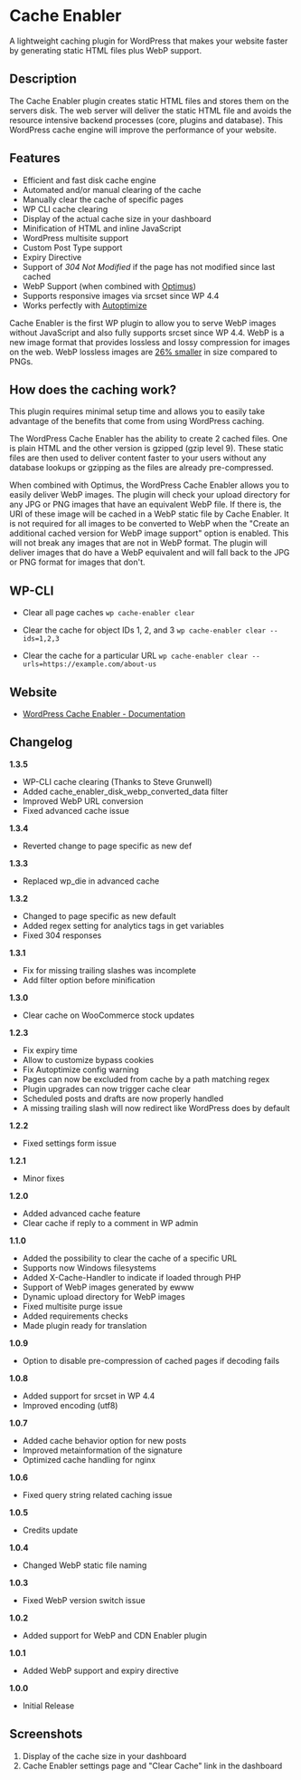 # Cache Enabler
A lightweight caching plugin for WordPress that makes your website faster by generating static HTML files plus WebP support.

## Description

The Cache Enabler plugin creates static HTML files and stores them on the servers disk. The web server will deliver the static HTML file and avoids the resource intensive backend processes (core, plugins and database). This WordPress cache engine will improve the performance of your website.

## Features 
* Efficient and fast disk cache engine
* Automated and/or manual clearing of the cache
* Manually clear the cache of specific pages
* WP CLI cache clearing
* Display of the actual cache size in your dashboard
* Minification of HTML and inline JavaScript
* WordPress multisite support
* Custom Post Type support
* Expiry Directive
* Support of *304 Not Modified* if the page has not modified since last cached
* WebP Support (when combined with [Optimus](https://optimus.io "Optimus"))
* Supports responsive images via srcset since WP 4.4
* Works perfectly with [Autoptimize](https://wordpress.org/plugins/autoptimize/)

Cache Enabler is the first WP plugin to allow you to serve WebP images without JavaScript and also fully supports srcset since WP 4.4. WebP is a new image format that provides lossless and lossy compression for images on the web. WebP lossless images are [26% smaller](https://developers.google.com/speed/webp/docs/webp_lossless_alpha_study#results "webp lossless alpha study") in size compared to PNGs.


## How does the caching work? 
This plugin requires minimal setup time and allows you to easily take advantage of the benefits that come from using WordPress caching.

The WordPress Cache Enabler has the ability to create 2 cached files. One is plain HTML and the other version is gzipped (gzip level 9). These static files are then used to deliver content faster to your users without any database lookups or gzipping as the files are already pre-compressed.

When combined with Optimus, the WordPress Cache Enabler allows you to easily deliver WebP images. The plugin will check your upload directory for any JPG or PNG images that have an equivalent WebP file. If there is, the URI of these image will be cached in a WebP static file by Cache Enabler. It is not required for all images to be converted to WebP when the "Create an additional cached version for WebP image support" option is enabled. This will not break any images that are not in WebP format. The plugin will deliver images that do have a WebP equivalent and will fall back to the JPG or PNG format for images that don't.


## WP-CLI

* Clear all page caches
  `wp cache-enabler clear`

* Clear the cache for object IDs 1, 2, and 3
  `wp cache-enabler clear --ids=1,2,3`

* Clear the cache for a particular URL
  `wp cache-enabler clear --urls=https://example.com/about-us`

## Website
* [WordPress Cache Enabler - Documentation](https://www.keycdn.com/support/wordpress-cache-enabler-plugin "WordPress Cache Enabler - Documentation")

## Changelog

**1.3.5**
* WP-CLI cache clearing (Thanks to Steve Grunwell)
* Added cache_enabler_disk_webp_converted_data filter
* Improved WebP URL conversion
* Fixed advanced cache issue

**1.3.4**
* Reverted change to page specific as new def

**1.3.3**
* Replaced wp_die in advanced cache

**1.3.2**
* Changed to page specific as new default
* Added regex setting for analytics tags in get variables
* Fixed 304 responses

**1.3.1**
* Fix for missing trailing slashes was incomplete
* Add filter option before minification

**1.3.0**
* Clear cache on WooCommerce stock updates

**1.2.3**
* Fix expiry time
* Allow to customize bypass cookies
* Fix Autoptimize config warning
* Pages can now be excluded from cache by a path matching regex
* Plugin upgrades can now trigger cache clear
* Scheduled posts and drafts are now properly handled
* A missing trailing slash will now redirect like WordPress does by default

**1.2.2**
* Fixed settings form issue

**1.2.1**
* Minor fixes

**1.2.0**
* Added advanced cache feature
* Clear cache if reply to a comment in WP admin

**1.1.0**
* Added the possibility to clear the cache of a specific URL
* Supports now Windows filesystems
* Added X-Cache-Handler to indicate if loaded through PHP
* Support of WebP images generated by ewww
* Dynamic upload directory for WebP images
* Fixed multisite purge issue
* Added requirements checks
* Made plugin ready for translation

**1.0.9**
* Option to disable pre-compression of cached pages if decoding fails

**1.0.8**
* Added support for srcset in WP 4.4
* Improved encoding (utf8)

**1.0.7**
* Added cache behavior option for new posts
* Improved metainformation of the signature
* Optimized cache handling for nginx

**1.0.6**
* Fixed query string related caching issue

**1.0.5**
* Credits update

**1.0.4**
* Changed WebP static file naming

**1.0.3**
* Fixed WebP version switch issue

**1.0.2**
* Added support for WebP and CDN Enabler plugin

**1.0.1**
* Added WebP support and expiry directive

**1.0.0**
* Initial Release

## Screenshots

1. Display of the cache size in your dashboard
2. Cache Enabler settings page and "Clear Cache" link in the dashboard
